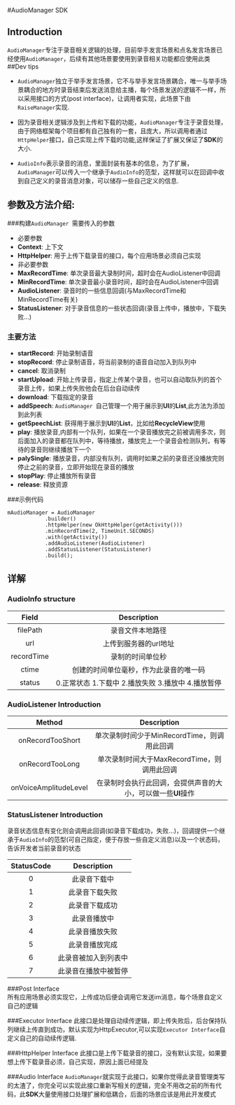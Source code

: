 #AudioManager SDK
## Introduction
 `AudioManager`专注于录音相关逻辑的处理，目前举手发言场景和点名发言场景已经使用`AudioManager`，后续有其他场景要使用到录音相关功能都应使用此类
##Dev tips
* `AudioManager`独立于举手发言场景，它不与举手发言场景耦合，唯一与举手场景耦合的地方时录音结束后发送消息给主播，每个场景发送的逻辑不一样，所以采用接口的方式(post interface)，让调用者实现，此场景下由`RaiseManager`实现.

* 因为录音相关逻辑涉及到上传和下载的功能，`AudioManager`专注于录音处理，由于网络框架每个项目都有自己独有的一套，且庞大，所以调用者通过`HttpHelper`接口，自己实现上传下载的功能,这样保证了扩展又保证了**SDK**的大小.
* `AudioInfo`表示录音的消息，里面封装有基本的信息，为了扩展，`AudioManager`可以传入一个继承于`AudioInfo`的范型，这样就可以在回调中收到自己定义的录音消息对象，可以储存一些自己定义的信息. 

## 参数及方法介绍:
###构建`AudioManager `需要传入的参数  
 * 必要参数
  * **Context**: 上下文
  * **HttpHelper**: 用于上传下载录音的接口，每个应用场景必须自己实现 
 * 非必要参数
  * **MaxRecordTime**: 单次录音最大录制时间，超时会在AudioListener中回调
  * **MinRecordTime**: 单次录音最小录音时间，超时会在AudioListener中回调 
  * **AudioListener**: 录音时的一些信息回调(与MaxRecordTime和MinRecordTime有关)
  * **StatusListener**: 对于录音信息的一些状态回调(录音上传中，播放中，下载失败...)

### 主要方法
 * **startRecord**: 开始录制语音
 * **stopRecord**: 停止录制语音，将当前录制的语音自动加入到队列中
 * **cancel**: 取消录制
 * **startUpload**: 开始上传录音，指定上传某个录音，也可以自动取队列的首个录音上传，如果上传失败他会在后台自动续传
 * **download**: 下载指定的录音
 * **addSpeech**: `AudioManager `自己管理一个用于展示到**UI**的**List**,此方法为添加到此列表
 * **getSpeechList**: 获得用于展示到**UI**的**List**，比如给**RecycleView**使用
 * **play**: 播放录音,内部有一个队列，如果在一个录音播放完之前被调用多次，则后面加入的录音都在队列中，等待播放，播放完上一个录音会检测队列，有等待的录音则继续播放下一个
 * **palySingle**: 播放录音，内部没有队列，调用时如果之前的录音还没播放完则停止之前的录音，立即开始现在录音的播放
 * **stopPlay**: 停止播放所有录音
 * **release**: 释放资源

###示例代码
    
    mAudioManager = AudioManager
                .builder()
                .httpHelper(new OkHttpHelper(getActivity()))
                .minRecordTime(2, TimeUnit.SECONDS)
                .with(getActivity())
                .addAudioListener(AudioListener)
                .addStatusListener(StatusListener)
                .build();

## 详解
### AudioInfo structure

Field       | Description
:----------:|:-------------:
filePath    | 录音文件本地路径
url         | 上传到服务器的url地址
recordTime  | 录制的时间单位秒
ctime       | 创建的时间单位毫秒，作为此录音的唯一码
status      | 0.正常状态 1.下载中 2.播放失败 3.播放中 4.播放暂停

### AudioListener Introduction
Method               |  Description
:-------------------:|:-------------:
onRecordTooShort     | 单次录制时间少于MinRecordTime，则调用此回调
onRecordTooLong      | 单次录制时间大于MaxRecordTime，则调用此回调
onVoiceAmplitudeLevel| 在录制时会执行此回调，会提供声音的大小，可以做一些**UI**操作

### StatusListener Introduction
录音状态信息有变化则会调用此回调(如录音下载成功，失败...)，回调提供一个继承于`AudioInfo`的范型(可自己指定，便于存放一些自定义消息)以及一个状态码，告诉开发者当前录音的状态

StatusCode | Description
:---------:|:--------------:
0          | 此录音下载中
1          | 此录音下载失败
2          | 此录音下载成功
3          | 此录音播放中
4          | 此录音播放失败
5          | 此录音播放完成
6          | 此录音被加入到列表中
7          | 此录音在播放中被暂停

###Post Interface   
所有应用场景必须实现它，上传成功后便会调用它发送im消息，每个场景自定义自己的逻辑 

###Executor Interface
此接口是处理自动续传逻辑，即上传失败后，后台保持队列继续上传直到成功，默认实现为HttpExecutor,可以实现`Executor Interface`自定义自己的自动续传逻辑.   

###HttpHelper Interface 
此接口是上传下载录音的接口，没有默认实现，如果要想上传下载录音必须，自己实现，原因上面已经提及 

###Audio Interface 
`AudioManager`就实现于此接口，如果你觉得此录音管理类写的太渣了，你完全可以实现此接口重新写相关的逻辑，完全不用改之前的所有代码，此**SDK**大量使用接口处理扩展和低耦合，后面的场景应该是用此开发模式
